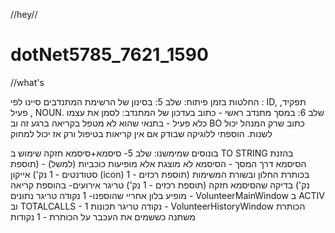 //hey//
# dotNet5785_7621_1590
//what's

החלטות בזמן פיתוח:
שלב 5:
בסינון של הרשימת המתנדבים סיינו לפי : ID, תפקיד, פעיל , NOUN.
שלב 6:
במסך מתנדב ראשי - כתוב בעדכון של המתנדב: 
לסמן את עצמו כלא פעיל - בתנאי שהוא לא מטפל בקריאה ברגע זה
וב BO כתוב שרק המנהל יכול לשנות. הוספתי ללוגיקה שבודק אם אין קריאות בטיפול ורק אז יכול למחוק 


בונוסים שמימשנו:
שלב 5- סיסמא+סיסמא חזקה 
שימוש ב TO STRING 
בהזנת הסיסמא דרך המסך - הסיסמא לא מוצגת אלא מופיעות כוכביות (למשל) - (תוספת סטודנטים - 1 נק')
אייקון (icon) בכותרת החלון ובשורת המשימות  (תוספת רכזים - 1 נק')
בדיקה שהסיסמא חזקה (תוספת רכזים - 1 נק')
טריגר אירועים- בהוספת קריאה מופיע בלון אחריי שהוספנו- 1 נקודה 
טריגר נתונים - VolunteerMainWindow ב ACTIV וב TOTALCALLS - 1 נקודה
טריגר תכונות - VolunteerHistoryWindow  הכותרת משתנה כששמים את העכבר על הכותרת - 1 נקודות




